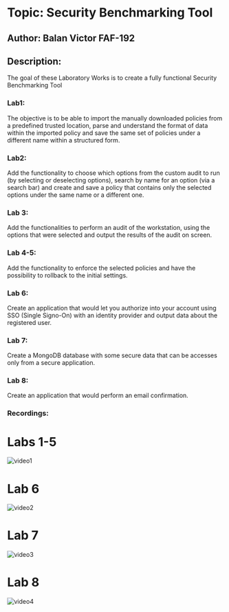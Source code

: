 # Topic: Security Benchmarking Tool
## Author: Balan Victor FAF-192
## Description: 
The goal of these Laboratory Works is to create a fully functional Security Benchmarking Tool
### Lab1: 
The objective is to be able to import the manually downloaded policies from a predefined trusted location, parse and understand the format of data within the imported policy and save the same set of policies under a different name within a structured form.
### Lab2:
Add the functionality to choose which options from the custom audit to run (by selecting or deselecting options), search by name for an option (via a search bar) and create and save a policy that contains only the selected options under the same name or
a different one.
### Lab 3: 
Add the functionalities to perform an audit of the workstation, using the options that were selected and output the results of the audit on screen.
### Lab 4-5: 
Add the functionality to enforce the selected policies and have the possibility to rollback to the initial settings.
### Lab 6: 
Create an application that would let you authorize into your account using SSO (Single Signo-On) with an identity provider and output data about the registered user.
### Lab 7: 
Create a MongoDB database with some secure data that can be accesses only from a secure application.
### Lab 8: 
Create an application that would perform an email confirmation.
### Recordings:
# Labs 1-5
![video1](https://github.com/Victor0120/LabsCS/tree/master/recording/video1.gif)
# Lab 6
![video2](https://github.com/Victor0120/LabsCS/tree/master/recording/video2.gif)
# Lab 7
![video3](https://github.com/Victor0120/LabsCS/tree/master/recording/video3.gif)
# Lab 8
![video4](https://github.com/Victor0120/LabsCS/tree/master/recording/video4.gif)
